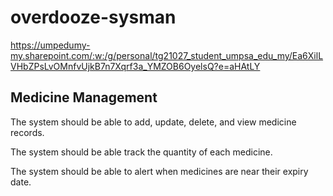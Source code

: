 # overdooze-sysman
https://umpedumy-my.sharepoint.com/:w:/g/personal/tg21027_student_umpsa_edu_my/Ea6XilLVHbZPsLvOMnfvUjkB7n7Xqrf3a_YMZOB6OyelsQ?e=aHAtLY

## Medicine Management 

The system should be able to add, update, delete, and view medicine records. 

The system should be able track the quantity of each medicine. 

The system should be able to alert when medicines are near their expiry date. 
